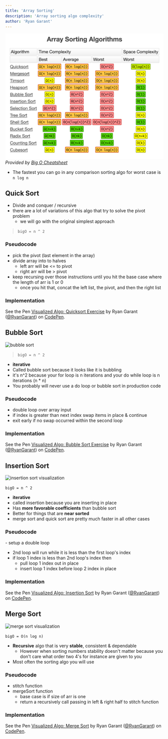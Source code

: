 ```yaml
---
title: 'Array Sorting'
description: 'Array sorting algo complexity'
author: 'Ryan Garant'
---
```


![](images/sorting.png)
_Provided by [Big O Cheatsheet](http://bigocheatsheet.com/)_

<article id="1">

- The fastest you can go in any comparison sorting algo for worst case is `n log n`

## Quick Sort

- Divide and conquer / recursive
- there are a lot of variations of this algo that try to solve the pivot problem
  - we will go with the original simplest approach

> `bigO = n ^ 2`

### Pseudocode

- pick the pivot (last element in the array)
- divide array into to halves
  - left arr will be <= to pivot
  - right arr will be > pivot
- keep recursing over those instructions until you hit the base case where the length of arr is 1 or 0
  - once you hit that, concat the left list, the pivot, and then the right list

### Implementation

<p data-height="300" data-theme-id="31719" data-slug-hash="jXLeYO" data-default-tab="js" data-user="RyanGarant" data-pen-title="Visualized Algo: Quicksort Exercise" class="codepen">See the Pen <a href="https://codepen.io/RyanGarant/pen/jXLeYO/">Visualized Algo: Quicksort Exercise</a> by Ryan Garant (<a href="https://codepen.io/RyanGarant">@RyanGarant</a>) on <a href="https://codepen.io">CodePen</a>.</p>

</article>

<article id="2">

## Bubble Sort

![bubble sort](https://btholt.github.io/four-semesters-of-cs/img/bubble.giflink)

> `bigO = n ^ 2`

- **iterative**
- Called bubble sort because it looks like it is bubbling
- it's n^2 because your for loop is n iterations and your do while loop is n iterations (n \* n)
- You probably will never use a do loop or bubble sort in production code

### Pseudocode

- double loop over array input
- if index is greater than next index swap items in place & continue
- exit early if no swap occurred within the second loop

### Implementation

<p data-height="300" data-theme-id="31719" data-slug-hash="roMaKZ" data-default-tab="js,result" data-user="RyanGarant" data-pen-title="Visualized Algo: Bubble Sort Exercise" class="codepen">See the Pen <a href="https://codepen.io/RyanGarant/pen/roMaKZ/">Visualized Algo: Bubble Sort Exercise</a> by Ryan Garant (<a href="https://codepen.io/RyanGarant">@RyanGarant</a>) on <a href="https://codepen.io">CodePen</a>.</p>

</article>

<article id="3">

## Insertion Sort

![insertion sort visualization](https://btholt.github.io/four-semesters-of-cs/img/insertion.gif)

`bigO = n ^ 2`

- **iterative**
- called insertion because you are inserting in place
- Has **more favorable coefficients** than bubble sort
- Better for things that are **near sorted**
- merge sort and quick sort are pretty much faster in all other cases

### Pseudocode

- setup a double loop

- 2nd loop will run while it is less than the first loop's index
- if loop 1 index is less than 2nd loop's index then
  - pull loop 1 index out in place
  - insert loop 1 index before loop 2 index in place

### Implementation

<p data-height="300" data-theme-id="31719" data-slug-hash="XojJEP" data-default-tab="js,result" data-user="RyanGarant" data-pen-title="Visualized Algo: Insertion Sort" class="codepen">See the Pen <a href="https://codepen.io/RyanGarant/pen/XojJEP/">Visualized Algo: Insertion Sort</a> by Ryan Garant (<a href="https://codepen.io/RyanGarant">@RyanGarant</a>) on <a href="https://codepen.io">CodePen</a>.</p>

</article>

<article id="4">

## Merge Sort

![merge sort visualization](https://btholt.github.io/four-semesters-of-cs/img/merge.gif)

`bigO = O(n log n)`

- **Recursive** algo that is very **stable**, consistent & dependable
  - However when sorting numbers stability doesn't matter because you don't care what order two 4's for instance are given to you
- Most often the sorting algo you will use

### Pseudocode

- stitch function
- mergeSort function
  - base case is if size of arr is one
  - return a recursively call passing in left & right half to stitch function

### Implementation

<p data-height="300" data-theme-id="31719" data-slug-hash="ZVpYdq" data-default-tab="js" data-user="RyanGarant" data-pen-title="Visualized Algo: Merge Sort" class="codepen">See the Pen <a href="https://codepen.io/RyanGarant/pen/ZVpYdq/">Visualized Algo: Merge Sort</a> by Ryan Garant (<a href="https://codepen.io/RyanGarant">@RyanGarant</a>) on <a href="https://codepen.io">CodePen</a>.</p>

</article>
